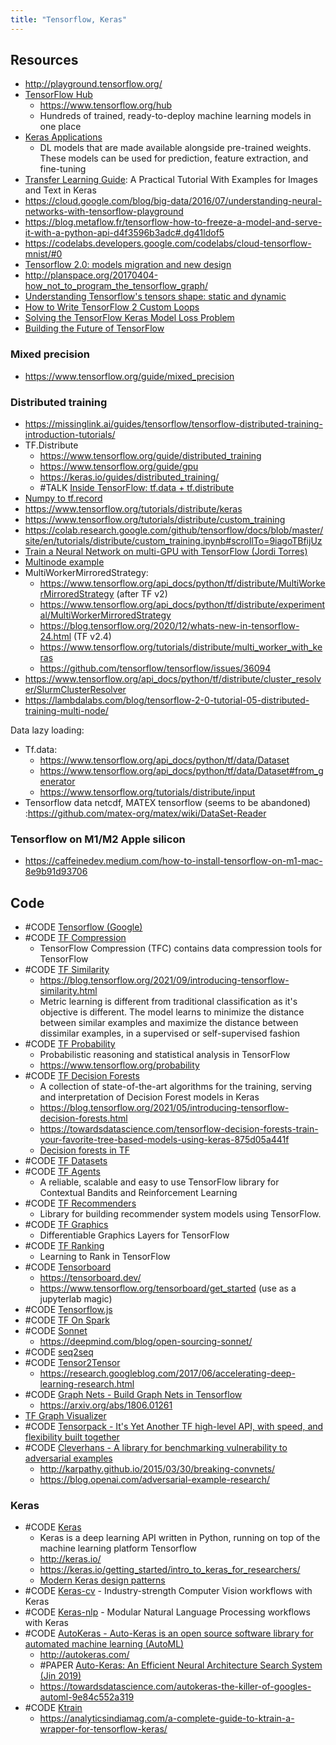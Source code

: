 ```yaml
---
title: "Tensorflow, Keras"
---
```


## Resources
- http://playground.tensorflow.org/
- [TensorFlow Hub](https://tfhub.dev/)
	- https://www.tensorflow.org/hub
	- Hundreds of trained, ready-to-deploy machine learning models in one place
- [Keras Applications](https://keras.io/api/applications/)
	- DL models that are made available alongside pre-trained weights. These models can be used for prediction, feature extraction, and fine-tuning
- [Transfer Learning Guide](https://neptune.ai/blog/transfer-learning-guide-examples-for-images-and-text-in-keras): A Practical Tutorial With Examples for Images and Text in Keras
- https://cloud.google.com/blog/big-data/2016/07/understanding-neural-networks-with-tensorflow-playground
- https://blog.metaflow.fr/tensorflow-how-to-freeze-a-model-and-serve-it-with-a-python-api-d4f3596b3adc#.dg41ldof5
- https://codelabs.developers.google.com/codelabs/cloud-tensorflow-mnist/#0
- [Tensorflow 2.0: models migration and new design](https://pgaleone.eu/tensorflow/gan/2018/11/04/tensorflow-2-models-migration-and-new-design/)
- http://planspace.org/20170404-how_not_to_program_the_tensorflow_graph/
- [Understanding Tensorflow's tensors shape: static and dynamic](https://pgaleone.eu/tensorflow/2018/07/28/understanding-tensorflow-tensors-shape-static-dynamic/)
- [How to Write TensorFlow 2 Custom Loops](https://towardsdatascience.com/writing-tensorflow-2-custom-loops-438b1ab6eb6c)
- [Solving the TensorFlow Keras Model Loss Problem](https://towardsdatascience.com/solving-the-tensorflow-keras-model-loss-problem-fd8281aeeb11)
- [Building the Future of TensorFlow](https://blog.tensorflow.org/2022/10/building-the-future-of-tensorflow.html)

### Mixed precision
- https://www.tensorflow.org/guide/mixed_precision

### Distributed training
- https://missinglink.ai/guides/tensorflow/tensorflow-distributed-training-introduction-tutorials/ 
- TF.Distribute
	- https://www.tensorflow.org/guide/distributed_training 
	- https://www.tensorflow.org/guide/gpu
	- https://keras.io/guides/distributed_training/
	- #TALK [Inside TensorFlow: tf.data + tf.distribute](https://www.youtube.com/watch?v=ZnukSLKEw34)
- [Numpy to tf.record](https://gist.github.com/swyoon/8185b3dcf08ec728fb22b99016dd533f)
- https://www.tensorflow.org/tutorials/distribute/keras 
- https://www.tensorflow.org/tutorials/distribute/custom_training 
- https://colab.research.google.com/github/tensorflow/docs/blob/master/site/en/tutorials/distribute/custom_training.ipynb#scrollTo=9iagoTBfijUz 
- [Train a Neural Network on multi-GPU with TensorFlow (Jordi Torres)](https://towardsdatascience.com/train-a-neural-network-on-multi-gpu-with-tensorflow-42fa5f51b8af)
- [Multinode example](https://github.com/tensorflow/examples/blob/master/community/en/docs/deploy/distributed.md)
- MultiWorkerMirroredStrategy:
	- https://www.tensorflow.org/api_docs/python/tf/distribute/MultiWorkerMirroredStrategy (after TF v2)
	- https://www.tensorflow.org/api_docs/python/tf/distribute/experimental/MultiWorkerMirroredStrategy
	- https://blog.tensorflow.org/2020/12/whats-new-in-tensorflow-24.html (TF v2.4)
	- https://www.tensorflow.org/tutorials/distribute/multi_worker_with_keras 
	- https://github.com/tensorflow/tensorflow/issues/36094
- https://www.tensorflow.org/api_docs/python/tf/distribute/cluster_resolver/SlurmClusterResolver 
- https://lambdalabs.com/blog/tensorflow-2-0-tutorial-05-distributed-training-multi-node/ 

Data lazy loading: 
- Tf.data:
	- https://www.tensorflow.org/api_docs/python/tf/data/Dataset 
	- https://www.tensorflow.org/api_docs/python/tf/data/Dataset#from_generator
	- https://www.tensorflow.org/tutorials/distribute/input
- Tensorflow data netcdf, MATEX tensorflow (seems to be abandoned) :https://github.com/matex-org/matex/wiki/DataSet-Reader 

### Tensorflow on M1/M2 Apple silicon
- https://caffeinedev.medium.com/how-to-install-tensorflow-on-m1-mac-8e9b91d93706


## Code
- #CODE [Tensorflow (Google)](https://github.com/tensorflow/tensorflow)
- #CODE [TF Compression](https://github.com/tensorflow/compression)
	- TensorFlow Compression (TFC) contains data compression tools for TensorFlow
- #CODE [TF Similarity](https://github.com/tensorflow/similarity)
	- https://blog.tensorflow.org/2021/09/introducing-tensorflow-similarity.html
	- Metric learning is different from traditional classification as it's objective is different. The model learns to minimize the distance between similar examples and maximize the distance between dissimilar examples, in a supervised or self-supervised fashion
- #CODE [TF Probability](https://github.com/tensorflow/probability)
	- Probabilistic reasoning and statistical analysis in TensorFlow
	- https://www.tensorflow.org/probability
- #CODE [TF Decision Forests](https://github.com/tensorflow/decision-forests)
	- A collection of state-of-the-art algorithms for the training, serving and interpretation of Decision Forest models in Keras
	- https://blog.tensorflow.org/2021/05/introducing-tensorflow-decision-forests.html
	- https://towardsdatascience.com/tensorflow-decision-forests-train-your-favorite-tree-based-models-using-keras-875d05a441f
	- [Decision forests in TF](https://www.youtube.com/watch?v=5qgk9QJ4rdQ)
- #CODE [TF Datasets](https://github.com/tensorflow/datasets)
- #CODE [TF Agents](https://github.com/tensorflow/agents)
	- A reliable, scalable and easy to use TensorFlow library for Contextual Bandits and Reinforcement Learning
- #CODE [TF Recommenders](https://github.com/tensorflow/recommenders )
	- Library for building recommender system models using TensorFlow.
- #CODE [TF Graphics](https://github.com/tensorflow/graphics)
	- Differentiable Graphics Layers for TensorFlow
- #CODE [TF Ranking](https://github.com/tensorflow/ranking)
	- Learning to Rank in TensorFlow
- #CODE [Tensorboard](https://github.com/tensorflow/tensorboard)
	- https://tensorboard.dev/
	- https://www.tensorflow.org/tensorboard/get_started (use as a jupyterlab magic)
- #CODE [Tensorflow.js](https://www.tensorflow.org/js/)
- #CODE [TF On Spark](https://github.com/yahoo/TensorFlowOnSpark)
- #CODE [Sonnet](https://github.com/deepmind/sonnet)
	- https://deepmind.com/blog/open-sourcing-sonnet/
- #CODE [seq2seq](https://github.com/google/seq2seq)
- #CODE [Tensor2Tensor](https://github.com/tensorflow/tensor2tensor)
	- https://research.googleblog.com/2017/06/accelerating-deep-learning-research.html
- #CODE [Graph Nets - Build Graph Nets in Tensorflow](https://github.com/deepmind/graph_nets)
	- https://arxiv.org/abs/1806.01261
- [TF Graph Visualizer](http://idl.cs.washington.edu/papers/tfgraph/)
- #CODE [Tensorpack - It's Yet Another TF high-level API, with speed, and flexibility built together](https://github.com/tensorpack/tensorpack)
- #CODE [Cleverhans - A library for benchmarking vulnerability to adversarial examples](https://github.com/tensorflow/cleverhans)
	- http://karpathy.github.io/2015/03/30/breaking-convnets/
	- https://blog.openai.com/adversarial-example-research/


### Keras
- #CODE [Keras](https://github.com/keras-team/keras )
	- Keras is a deep learning API written in Python, running on top of the machine learning platform Tensorflow
	- http://keras.io/
	- https://keras.io/getting_started/intro_to_keras_for_researchers/
	- [Modern Keras design patterns](https://www.youtube.com/watch?v=FCz9m4T0DI0)
- #CODE [Keras-cv](https://github.com/keras-team/keras-cv) - Industry-strength Computer Vision workflows with Keras
- #CODE [Keras-nlp](https://github.com/keras-team/keras-nlp) - Modular Natural Language Processing workflows with Keras
- #CODE [AutoKeras - Auto-Keras is an open source software library for automated machine learning (AutoML)](https://github.com/keras-team/autokeras)
	- http://autokeras.com/
	- #PAPER [Auto-Keras: An Efficient Neural Architecture Search System (Jin 2019)](https://arxiv.org/abs/1806.10282)
	- https://towardsdatascience.com/autokeras-the-killer-of-googles-automl-9e84c552a319
- #CODE [Ktrain](https://github.com/amaiya/ktrain)
	- https://analyticsindiamag.com/a-complete-guide-to-ktrain-a-wrapper-for-tensorflow-keras/

